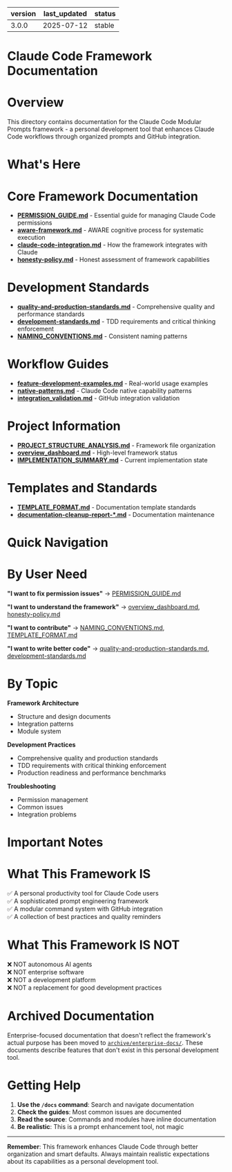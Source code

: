 | version | last_updated | status |
|---------|--------------|--------|
| 3.0.0   | 2025-07-12   | stable |


# Claude Code Framework Documentation


# Overview

This directory contains documentation for the Claude Code Modular Prompts framework - a personal development tool that enhances Claude Code workflows through organized prompts and GitHub integration.


# What's Here


# Core Framework Documentation
- **[PERMISSION_GUIDE.md](PERMISSION_GUIDE.md)** - Essential guide for managing Claude Code permissions
- **[aware-framework.md](aware-framework.md)** - AWARE cognitive process for systematic execution
- **[claude-code-integration.md](claude-code-integration.md)** - How the framework integrates with Claude
- **[honesty-policy.md](honesty-policy.md)** - Honest assessment of framework capabilities


# Development Standards
- **[quality-and-production-standards.md](quality-and-production-standards.md)** - Comprehensive quality and performance standards
- **[development-standards.md](development-standards.md)** - TDD requirements and critical thinking enforcement
- **[NAMING_CONVENTIONS.md](NAMING_CONVENTIONS.md)** - Consistent naming patterns


# Workflow Guides
- **[feature-development-examples.md](feature-development-examples.md)** - Real-world usage examples
- **[native-patterns.md](native-patterns.md)** - Claude Code native capability patterns
- **[integration_validation.md](integration_validation.md)** - GitHub integration validation


# Project Information
- **[PROJECT_STRUCTURE_ANALYSIS.md](PROJECT_STRUCTURE_ANALYSIS.md)** - Framework file organization
- **[overview_dashboard.md](overview_dashboard.md)** - High-level framework status
- **[IMPLEMENTATION_SUMMARY.md](IMPLEMENTATION_SUMMARY.md)** - Current implementation state


# Templates and Standards
- **[TEMPLATE_FORMAT.md](TEMPLATE_FORMAT.md)** - Documentation template standards
- **[documentation-cleanup-report-*.md](documentation-cleanup-report-2025-07-07-234500-UTC.md)** - Documentation maintenance


# Quick Navigation


# By User Need

**"I want to fix permission issues"**
→ [PERMISSION_GUIDE.md](PERMISSION_GUIDE.md)

**"I want to understand the framework"**
→ [overview_dashboard.md](overview_dashboard.md), [honesty-policy.md](honesty-policy.md)

**"I want to contribute"**
→ [NAMING_CONVENTIONS.md](NAMING_CONVENTIONS.md), [TEMPLATE_FORMAT.md](TEMPLATE_FORMAT.md)

**"I want to write better code"**
→ [quality-and-production-standards.md](quality-and-production-standards.md), [development-standards.md](development-standards.md)


# By Topic

**Framework Architecture**
- Structure and design documents
- Integration patterns
- Module system

**Development Practices**
- Comprehensive quality and production standards
- TDD requirements with critical thinking enforcement
- Production readiness and performance benchmarks

**Troubleshooting**
- Permission management
- Common issues
- Integration problems


# Important Notes


# What This Framework IS
✅ A personal productivity tool for Claude Code users  
✅ A sophisticated prompt engineering framework  
✅ A modular command system with GitHub integration  
✅ A collection of best practices and quality reminders  


# What This Framework IS NOT
❌ NOT autonomous AI agents  
❌ NOT enterprise software  
❌ NOT a development platform  
❌ NOT a replacement for good development practices  


# Archived Documentation

Enterprise-focused documentation that doesn't reflect the framework's actual purpose has been moved to [`archive/enterprise-docs/`](../archive/enterprise-docs/). These documents describe features that don't exist in this personal development tool.


# Getting Help

1. **Use the `/docs` command**: Search and navigate documentation
2. **Check the guides**: Most common issues are documented
3. **Read the source**: Commands and modules have inline documentation
4. **Be realistic**: This is a prompt enhancement tool, not magic

---

**Remember**: This framework enhances Claude Code through better organization and smart defaults. Always maintain realistic expectations about its capabilities as a personal development tool.